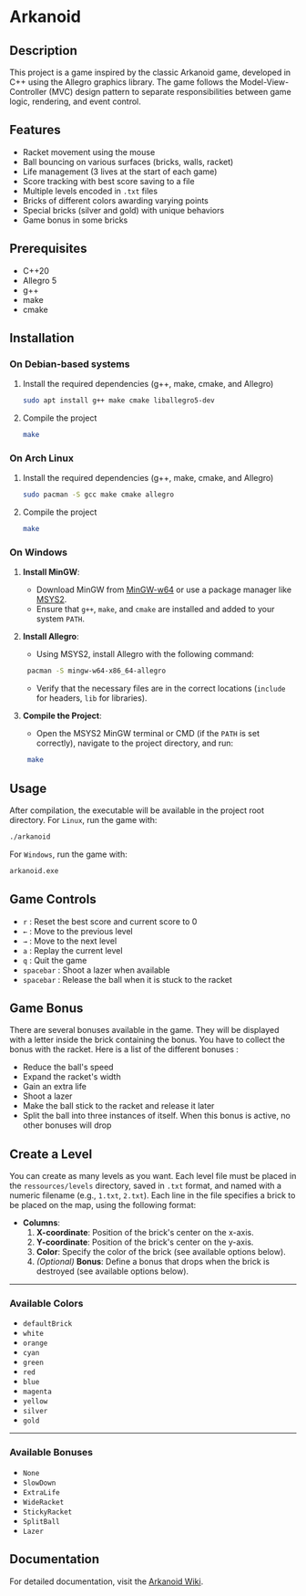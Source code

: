 # Arkanoid

## Description

This project is a game inspired by the classic Arkanoid game, developed in C++
using the Allegro graphics library. The game follows the Model-View-Controller
(MVC) design pattern to separate responsibilities between game logic,
rendering, and event control.

## Features

- Racket movement using the mouse
- Ball bouncing on various surfaces (bricks, walls, racket)
- Life management (3 lives at the start of each game)
- Score tracking with best score saving to a file
- Multiple levels encoded in `.txt` files
- Bricks of different colors awarding varying points
- Special bricks (silver and gold) with unique behaviors
- Game bonus in some bricks

## Prerequisites

- C++20
- Allegro 5
- g++
- make
- cmake

## Installation

### On Debian-based systems

1. Install the required dependencies (g++, make, cmake, and Allegro)

    ```sh
    sudo apt install g++ make cmake liballegro5-dev
    ```

2. Compile the project

    ```sh
    make
    ```

### On Arch Linux

1. Install the required dependencies (g++, make, cmake, and Allegro)

    ```sh
    sudo pacman -S gcc make cmake allegro
    ```

2. Compile the project

    ```sh
    make
    ```

### On Windows

1. **Install MinGW**:
   - Download MinGW from [MinGW-w64](https://www.mingw-w64.org/) or use a package manager like [MSYS2](https://www.msys2.org/).
   - Ensure that `g++`, `make`, and `cmake` are installed and added to your system `PATH`.

2. **Install Allegro**:
   - Using MSYS2, install Allegro with the following command:

    ```sh
     pacman -S mingw-w64-x86_64-allegro 
    ```

    - Verify that the necessary files are in the correct locations (`include` for headers, `lib` for libraries).

3. **Compile the Project**:
   - Open the MSYS2 MinGW terminal or CMD (if the `PATH` is set correctly), navigate to the project directory, and run:
    
    ```sh
     make
    ```

## Usage

After compilation, the executable will be available in the project root directory. For `Linux`, run the game with:

```sh
./arkanoid
```

For `Windows`, run the game with:

```cmd
arkanoid.exe
```

## Game Controls

- `r` : Reset the best score and current score to 0
- `←` : Move to the previous level
- `→` : Move to the next level
- `a` : Replay the current level
- `q` : Quit the game
- `spacebar` : Shoot a lazer when available
- `spacebar` : Release the ball when it is stuck to the racket

## Game Bonus

There are several bonuses available in the game. They will be displayed with
a letter inside the brick containing the bonus. You have to collect the
bonus with the racket. Here is a list of the different bonuses :

- Reduce the ball's speed
- Expand the racket's width
- Gain an extra life
- Shoot a lazer
- Make the ball stick to the racket and release it later
- Split the ball into three instances of itself. When this bonus is
active, no other bonuses will drop

## Create a Level

You can create as many levels as you want. Each level file must be placed in
the `ressources/levels` directory, saved in `.txt` format, and named with a
numeric filename (e.g., `1.txt`, `2.txt`). Each line in the file specifies a
brick to be placed on the map, using the following format:

- **Columns**:  
  1. **X-coordinate**: Position of the brick's center on the x-axis.  
  2. **Y-coordinate**: Position of the brick's center on the y-axis.  
  3. **Color**: Specify the color of the brick (see available options
      below).  
  4. *(Optional)* **Bonus**: Define a bonus that drops when the brick
      is destroyed (see available options below).

---

### Available Colors

- `defaultBrick`
- `white`
- `orange`
- `cyan`
- `green`
- `red`
- `blue`
- `magenta`
- `yellow`
- `silver`
- `gold`

---

### Available Bonuses

- `None`
- `SlowDown`
- `ExtraLife`
- `WideRacket`
- `StickyRacket`
- `SplitBall`
- `Lazer`

## Documentation

For detailed documentation, visit the [Arkanoid Wiki](https://github.com/Evr5/arkanoid/wiki).
